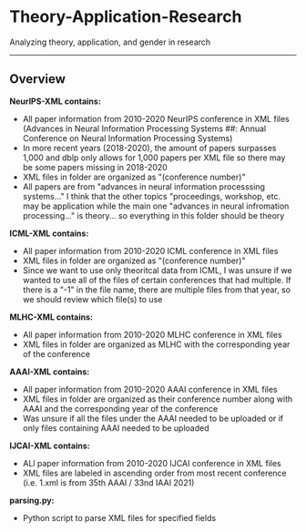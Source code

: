# Theory-Application-Research

Analyzing theory, application, and gender in research
________________________________________

## Overview

**NeurIPS-XML contains:**

- All paper information from 2010-2020 NeurIPS conference in XML files (Advances in Neural Information Processing Systems ##: Annual Conference on Neural Information Processing Systems)
- In more recent years (2018-2020), the amount of papers surpasses 1,000 and dblp only allows for 1,000 papers per XML file so there may be some papers missing in 2018-2020
- XML files in folder are organized as "(conference number)"
- All papers are from "advances in neural information processsing systems..." I think that the other topics "proceedings, workshop, etc. may be application while the main one "advances in neural infromation processing..." is theory... so everything in this folder should be theory


**ICML-XML contains:**
- All paper information from 2010-2020 ICML conference in XML files 
- XML files in folder are organized as "(conference number)"
- Since we want to use only theoritcal data from ICML, I was unsure if we wanted to use all of the files of certain conferences that had multiple. If there is a "-1" in the file name, there are multiple files from that year, so we should review which file(s) to use

**MLHC-XML contains:**
- All paper information from 2010-2020 MLHC conference in XML files
- XML files in folder are organized as MLHC with the corresponding year of the conference

**AAAI-XML contains:**
- All paper information from 2010-2020 AAAI conference in XML files
- XML files in folder are organized as their conference number along with AAAI and the corresponding year of the conference
- Was unsure if all the files under the AAAI needed to be uploaded or if only files containing AAAI needed to be uploaded

**IJCAI-XML contains:**
- ALl paper information from 2010-2020 IJCAI conference in XML files
- XML files are labeled in ascending order from most recent conference (i.e. 1.xml is from 35th AAAI / 33nd IAAI 2021)

**parsing.py:**
- Python script to parse XML files for specified fields
